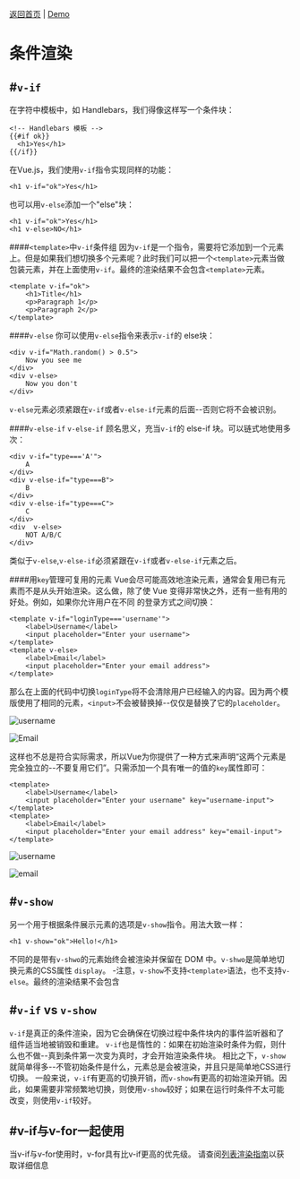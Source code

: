 [返回首页](https://github.com/dinglittle/Vue.js-start) | [Demo](https://github.com/dinglittle/Vue.js-start/blob/master/vue-demo/6.%E6%9D%A1%E4%BB%B6%E6%B8%B2%E6%9F%93.html)

# 条件渲染

#`v-if`
---
在字符中模板中，如 Handlebars，我们得像这样写一个条件块：
```
<!-- Handlebars 模板 -->
{{#if ok}}
  <h1>Yes</h1>
{{/if}}
```
在Vue.js，我们使用`v-if`指令实现同样的功能：
```
<h1 v-if="ok">Yes</h1>
```
也可以用`v-else`添加一个"else"块：
```
<h1 v-if="ok">Yes</h1>
<h1 v-else>NO</h1>
```

####`<template>`中`v-if`条件组
因为`v-if`是一个指令，需要将它添加到一个元素上。但是如果我们想切换多个元素呢？此时我们可以把一个`<template>`元素当做包装元素，并在上面使用`v-if`。最终的渲染结果不会包含`<template>`元素。
```
<template v-if="ok">
	<h1>Title</h1>
	<p>Paragraph 1</p>
	<p>Paragraph 2</p>
</template>
```

####`v-else`
你可以使用`v-else`指令来表示`v-if`的 else块：
```
<div v-if="Math.random() > 0.5">
	Now you see me
</div>
<div v-else>
	Now you don't
</div>
```
`v-else`元素必须紧跟在`v-if`或者`v-else-if`元素的后面--否则它将不会被识别。


####`v-else-if`
`v-else-if`  顾名思义，充当`v-if`的 else-if 块。可以链式地使用多次：
```
<div v-if="type==='A'">
	A
</div>
<div v-else-if="type===B">
	B
</div>
<div v-else-if="type===C">
	C
</div>
<div  v-else>
	NOT A/B/C
</div>
```
类似于`v-else`,`v-else-if`必须紧跟在`v-if`或者`v-else-if`元素之后。

####用`key`管理可复用的元素
Vue会尽可能高效地渲染元素，通常会复用已有元素而不是从头开始渲染。这么做，除了使 Vue 变得非常快之外，还有一些有用的好处。例如，如果你允许用户在不同 的登录方式之间切换：
```
<template v-if="loginType==='username'">
	<label>Username</label>
	<input placeholder="Enter your username">
</template>
<template v-else>
	<label>Email</label>
	<input placeholder="Enter your email address">
</template>
```
那么在上面的代码中切换`loginType`将不会清除用户已经输入的内容。因为两个模版使用了相同的元素，`<input>`不会被替换掉--仅仅是替换了它的`placeholder`。

![username](http://upload-images.jianshu.io/upload_images/1433759-acc8748d4cd83e0e.png?imageMogr2/auto-orient/strip%7CimageView2/2/w/1240)

![Email](http://upload-images.jianshu.io/upload_images/1433759-b027d3404d755642.png?imageMogr2/auto-orient/strip%7CimageView2/2/w/1240)

这样也不总是符合实际需求，所以Vue为你提供了一种方式来声明“这两个元素是完全独立的--不要复用它们”。只需添加一个具有唯一的值的`key`属性即可：
```
<template>
	<label>Username</label>
	<input placeholder="Enter your username" key="username-input">
</template>
<template>
	<label>Email</label>
	<input placeholder="Enter your email address" key="email-input">
</template>
```

![username](http://upload-images.jianshu.io/upload_images/1433759-bf80660aa4d4a822.png?imageMogr2/auto-orient/strip%7CimageView2/2/w/1240)

![email](http://upload-images.jianshu.io/upload_images/1433759-986f73973b0af0ab.png?imageMogr2/auto-orient/strip%7CimageView2/2/w/1240)


#`v-show`
---
另一个用于根据条件展示元素的选项是`v-show`指令。用法大致一样：
```
<h1 v-show="ok">Hello!</h1>
```
不同的是带有`v-shwo`的元素始终会被渲染并保留在 DOM 中。`v-shwo`是简单地切换元素的CSS属性 `display`。
-注意，`v-show`不支持`<template>`语法，也不支持`v-else`。最终的渲染结果不会包含

#`v-if` vs `v-show`
---
`v-if`是真正的条件渲染，因为它会确保在切换过程中条件块内的事件监听器和了组件适当地被销毁和重建。
`v-if`也是惰性的：如果在初始渲染时条件为假，则什么也不做--真到条件第一次变为真时，才会开始渲染条件块。
相比之下，`v-show`就简单得多--不管初始条件是什么，元素总是会被渲染，并且只是简单地CSS进行切换。
一般来说，`v-if`有更高的切换开销，而`v-show`有更高的初始渲染开销。因此，如果需要非常频繁地切换，则使用`v-show`较好；如果在运行时条件不太可能改变，则使用`v-if`较好。

#v-if与v-for一起使用
---
当v-if与v-for使用时，v-for具有比v-if更高的优先级。
请查阅[列表渲染指南](https://cn.vuejs.org/v2/guide/list.html#v-for-with-v-if)以获取详细信息
